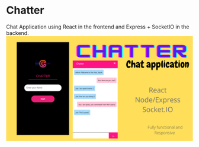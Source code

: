 # Chatter

Chat Application using React in the frontend and Express + SocketIO in the backend.
<img src="https://github.com/kritika243/chatter/blob/main/screenshots/showcase.png" />
